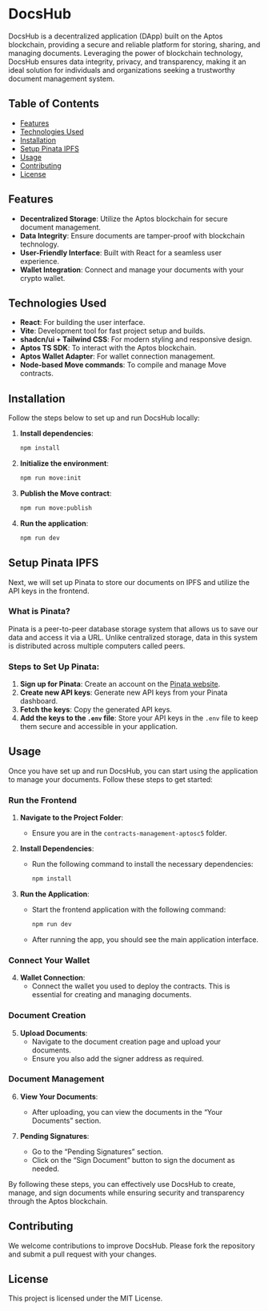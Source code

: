# DocsHub

DocsHub is a decentralized application (DApp) built on the Aptos blockchain, providing a secure and reliable platform for storing, sharing, and managing documents. Leveraging the power of blockchain technology, DocsHub ensures data integrity, privacy, and transparency, making it an ideal solution for individuals and organizations seeking a trustworthy document management system.

## Table of Contents

- [Features](#features)
- [Technologies Used](#technologies-used)
- [Installation](#installation)
- [Setup Pinata IPFS](#setup-pinata-ipfs)
- [Usage](#usage)
- [Contributing](#contributing)
- [License](#license)

## Features

- **Decentralized Storage**: Utilize the Aptos blockchain for secure document management.
- **Data Integrity**: Ensure documents are tamper-proof with blockchain technology.
- **User-Friendly Interface**: Built with React for a seamless user experience.
- **Wallet Integration**: Connect and manage your documents with your crypto wallet.

## Technologies Used

- **React**: For building the user interface.
- **Vite**: Development tool for fast project setup and builds.
- **shadcn/ui + Tailwind CSS**: For modern styling and responsive design.
- **Aptos TS SDK**: To interact with the Aptos blockchain.
- **Aptos Wallet Adapter**: For wallet connection management.
- **Node-based Move commands**: To compile and manage Move contracts.

## Installation

Follow the steps below to set up and run DocsHub locally:

1. **Install dependencies**:

    ```bash
    npm install
    ```

2. **Initialize the environment**:

    ```bash
    npm run move:init
    ```

3. **Publish the Move contract**:

    ```bash
    npm run move:publish
    ```

4. **Run the application**:

    ```bash
    npm run dev
    ```

## Setup Pinata IPFS

Next, we will set up Pinata to store our documents on IPFS and utilize the API keys in the frontend.

### What is Pinata?
Pinata is a peer-to-peer database storage system that allows us to save our data and access it via a URL. Unlike centralized storage, data in this system is distributed across multiple computers called peers.

### Steps to Set Up Pinata:
1. **Sign up for Pinata**: Create an account on the [Pinata website](https://pinata.cloud).
2. **Create new API keys**: Generate new API keys from your Pinata dashboard.
3. **Fetch the keys**: Copy the generated API keys.
4. **Add the keys to the `.env` file**: Store your API keys in the `.env` file to keep them secure and accessible in your application.

## Usage

Once you have set up and run DocsHub, you can start using the application to manage your documents. Follow these steps to get started:

### Run the Frontend
1. **Navigate to the Project Folder**: 
   - Ensure you are in the `contracts-management-aptosc5` folder.

2. **Install Dependencies**: 
   - Run the following command to install the necessary dependencies:
     ```bash
     npm install
     ```

3. **Run the Application**: 
   - Start the frontend application with the following command:
     ```bash
     npm run dev
     ```
   - After running the app, you should see the main application interface.

### Connect Your Wallet
4. **Wallet Connection**: 
   - Connect the wallet you used to deploy the contracts. This is essential for creating and managing documents.

### Document Creation
5. **Upload Documents**: 
   - Navigate to the document creation page and upload your documents.
   - Ensure you also add the signer address as required.

### Document Management
6. **View Your Documents**: 
   - After uploading, you can view the documents in the “Your Documents” section.

7. **Pending Signatures**: 
   - Go to the “Pending Signatures” section.
   - Click on the “Sign Document” button to sign the document as needed.

By following these steps, you can effectively use DocsHub to create, manage, and sign documents while ensuring security and transparency through the Aptos blockchain.


## Contributing

We welcome contributions to improve DocsHub. Please fork the repository and submit a pull request with your changes.

## License

This project is licensed under the MIT License.


